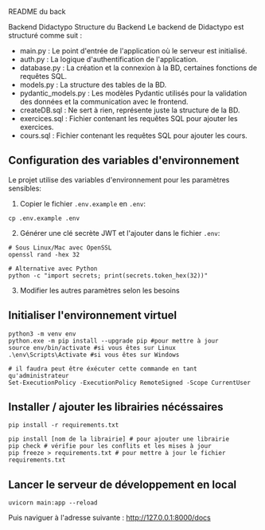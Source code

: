 README du back

Backend Didactypo
Structure du Backend
Le backend de Didactypo est structuré comme suit :

* main.py : Le point d'entrée de l'application où le serveur est initialisé.
* auth.py : La logique d'authentification de l'application.
* database.py : La création et la connexion à la BD, certaines fonctions de requêtes SQL.
* models.py : La structure des tables de la BD.
* pydantic_models.py : Les modèles Pydantic utilisés pour la validation des données et la communication avec le frontend.
* createDB.sql : Ne sert à rien, représente juste la structure de la BD.
* exercices.sql : Fichier contenant les requêtes SQL pour ajouter les exercices.
* cours.sql : Fichier contenant les requêtes SQL pour ajouter les cours.

## Configuration des variables d'environnement

Le projet utilise des variables d'environnement pour les paramètres sensibles:

1. Copier le fichier `.env.example` en `.env`:
```
cp .env.example .env
```

2. Générer une clé secrète JWT et l'ajouter dans le fichier `.env`:
```
# Sous Linux/Mac avec OpenSSL
openssl rand -hex 32

# Alternative avec Python
python -c "import secrets; print(secrets.token_hex(32))"
```

3. Modifier les autres paramètres selon les besoins

## Initialiser l'environnement virtuel
```
python3 -m venv env
python.exe -m pip install --upgrade pip #pour mettre à jour
source env/bin/activate #si vous êtes sur Linux
.\env\Scripts\Activate #si vous êtes sur Windows

# il faudra peut être éxécuter cette commande en tant qu'administrateur
Set-ExecutionPolicy -ExecutionPolicy RemoteSigned -Scope CurrentUser
```

## Installer / ajouter les librairies nécéssaires
```
pip install -r requirements.txt

pip install [nom de la librairie] # pour ajouter une librairie
pip check # vérifie pour les conflits et les mises à jour
pip freeze > requirements.txt # pour mettre à jour le fichier requirements.txt
```

## Lancer le serveur de développement en local
```
uvicorn main:app --reload
```

Puis naviguer à l'adresse suivante : http://127.0.0.1:8000/docs 